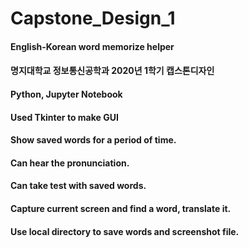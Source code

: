 # Capstone_Design_1
#### English-Korean word memorize helper
#### 명지대학교 정보통신공학과 2020년 1학기 캡스톤디자인
#### Python, Jupyter Notebook
#### Used Tkinter to make GUI
#### Show saved words for a period of time.
#### Can hear the pronunciation.
#### Can take test with saved words.
#### Capture current screen and find a word, translate it.
#### Use local directory to save words and screenshot file.
